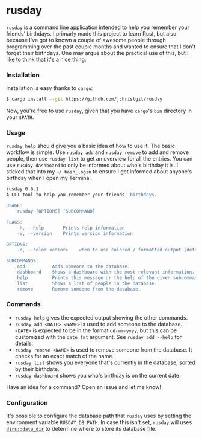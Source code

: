 # rusday
`rusday` is a command line application intended to help you remember your friends' birthdays.
I primarly made this project to learn Rust, but also because I've got to known a couple of awesome
people through programming over the past couple months and wanted to ensure that I don't forget their birthdays.
One may argue about the practical use of this, but I like to think that it's a nice thing.

### Installation
Installation is easy thanks to `cargo`:
```sh
$ cargo install --git https://github.com/jchristgit/rusday
```
Now, you're free to use `rusday`, given that you have `cargo`'s
`bin` directory in your `$PATH`.


### Usage
`rusday help` should give you a basic idea of how to use it.
The basic workflow is simple: Use `rusday add` and `rusday remove`
to add and remove people, then use `rusday list` to get an
overview for all the entries. You can use `rusday dashboard` to only
be informed about who's birthday it is. I sticked that into my `~/.bash_login`
to ensure I get informed about anyone's birthday when I open my Terminal.

```sh
rusday 0.6.1
A CLI tool to help you remember your friends' birthdays.

USAGE:
    rusday [OPTIONS] [SUBCOMMAND]

FLAGS:
    -h, --help       Prints help information
    -V, --version    Prints version information

OPTIONS:
    -c, --color <color>    when to use colored / formatted output [default: auto]  [values: auto, always, never]

SUBCOMMANDS:
    add          Adds someone to the database.
    dashboard    Shows a dashboard with the most relevant information.
    help         Prints this message or the help of the given subcommand(s)
    list         Shows a list of people in the database.
    remove       Remove someone from the database.
```

### Commands
- `rusday help` gives the expected output showing the other commands.
- `rusday add <DATE> <NAME>` is used to add someone to the database.
`<DATE>` is expected to be in the format `dd-mm-yyyy`, but this can be customized with the `date_fmt` argument. See `rusday add --help` for details.
- `rusday remove <NAME>` is used to remove someone from the database.
It checks for an exact match of the name.
- `rusday list` shows you everyone that's currently in the database, sorted by their birthdate.
- `rusday dashboard` shows you who's birthday is on the current date.

Have an idea for a command? Open an issue and let me know!


### Configuration
It's possible to configure the database path that `rusday` uses by setting the
environment variable `RUSDAY_DB_PATH`. In case this isn't set, `rusday` will
uses [`dirs::data_dir`](https://docs.rs/dirs/1.0.4/dirs/fn.data_dir.html) to
determine where to store its database file.
